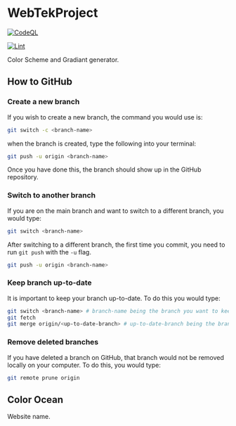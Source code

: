 # WebTekProject

[![CodeQL](https://github.com/TheFakeKiwi/WebTekProject/actions/workflows/codeql.yml/badge.svg)](https://github.com/TheFakeKiwi/WebTekProject/actions/workflows/codeql.yml)

[![Lint](https://github.com/TheFakeKiwi/WebTekProject/actions/workflows/lint.yml/badge.svg)](https://github.com/TheFakeKiwi/WebTekProject/actions/workflows/lint.yml)

Color Scheme and Gradiant generator.

## How to GitHub

### Create a new branch

If you wish to create a new branch, the command you would use is:

```bash
git switch -c <branch-name>
```

when the branch is created, type the following into your terminal:

```bash
git push -u origin <branch-name>
```

Once you have done this, the branch should show up in the GitHub repository.

### Switch to another branch

If you are on the main branch and want to switch to a different branch, you would type:

```bash
git switch <branch-name>
```

After switching to a different branch, the first time you commit, you need to run `git push` with the `-u` flag.

```bash
git push -u origin <branch-name>
```

### Keep branch up-to-date

It is important to keep your branch up-to-date. To do this you would type:

```bash
git switch <branch-name> # branch-name being the branch you want to keep up-to-date
git fetch
git merge origin/<up-to-date-branch> # up-to-date-branch being the branch that merges into your branch
```

### Remove deleted branches

If you have deleted a branch on GitHub, that branch would not be removed locally on your computer. To do this, you would type:

```bash
git remote prune origin
```

## Color Ocean

Website name.

